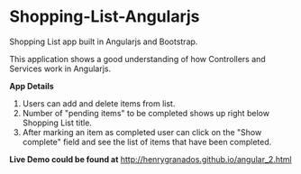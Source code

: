 # Shopping-List-Angularjs

Shopping List app built in Angularjs and Bootstrap.

This application shows a good understanding of how Controllers and Services work in Angularjs.

**App Details**

1. Users can add and delete items from list.
2. Number of "pending items" to be completed shows up right below Shopping List title.
2. After marking an item as completed user can click on the "Show complete" field and see the list of items that have been completed.

**Live Demo could be found at** http://henrygranados.github.io/angular_2.html